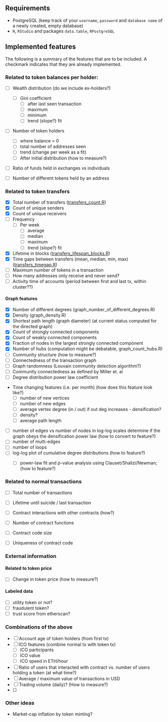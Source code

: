 ## Requirements
- PostgreSQL (keep track of your ``username``, ``password`` and ``database name`` of a newly created, empty database)
- ``R``, ``RStudio`` and packages ``data.table``, ``RPostgreSQL``


## Implemented features

The following is a summary of the features that are to be included. A checkmark indicates that they are already implemented.

### Related to token balances per holder:
- [ ] Wealth distribution (do we include ex-holders?)
  - [ ] Gini coefficient
    - [ ] after last seen transaction
    - [ ] maximum
    - [ ] minimum
    - [ ] trend (slope?) fit
- [ ] Number of token holders
  - [ ] where balance > 0
  - [ ] total number of addresses seen
  - [ ] trend (change per week as a fit)
  - [ ] After initial distribution (how to measure?)
- [ ] Ratio of funds held in exchanges vs individuals
- [ ] Number of different tokens held by an address


### Related to token transfers
- [x] Total number of transfers ([transfers_count.R](/features/transfers_count.R))
- [x] Count of unique senders
- [x] Count of unique receivers
- [ ] Frequency
  - [ ] Per week
    - [ ] average
    - [ ] median
    - [ ] maximum
    - [ ] trend (slope?) fit
- [x] Lifetime in blocks ([transfers_lifespan_blocks.R](/features/transfers_lifespan_blocks.R))
- [x] Time gaps between transfers (mean, median, min, max) ([transfers_timegap.R](/features/transfers_timegap.R))
- [ ] Maximum number of tokens in a transaction
- [ ] How many addresses only receive and never send?
- [ ] Activity time of accounts (period between first and last tx, within cluster??)

#### Graph features
- [x] Number of different degrees (graph_number_of_different_degrees.R)
- [x] Density (graph_density.R)
- [x] Shortest path length (graph diameter) (at current status computed for the directed graph)
- [x] Count of strongly connected components
- [x] Count of weakly connected components
- [x] Fraction of nodes in the largest strongly connected component
- [x] Number of hubs (computation might be debatable, graph_count_hubs.R)
- [ ] Community structure (how to measure?)
- [ ] Connectedness of the transaction graph
- [ ] Graph randomness (Louvain community detection algorithm?)
- [ ] Community connectedness as defined by Miller et. al
- [ ] Degree distribution power law coefficient
- Time changing features (i.e. per month) (how does this feature look like?)
  - [ ] number of new vertices
  - [ ] number of new edges
  - [ ] average vertex degree (in / out) if out deg increases - densification?
  - [ ] density?
  - [ ] average path length
- [ ] number of edges vs number of nodes in log-log scales determine if the graph obeys the densification power law (how to convert to feature?)
- [ ] number of multi-edges
- [ ] number of loops
- [ ] log-log plot of cumulative degree distributions (how to feature?)
  - [ ] power-law fit and p-value analysis using Clauset/Shalizi/Newman; (how to feature?)



### Related to normal transactions
- [ ] Total number of transactions
- [ ] Lifetime until suicide / last transaction
- [ ] Contract interactions with other contracts (how?)
- [ ] Number of contract functions
- [ ] Contract code size
- [ ] Uniqueness of contract code


### External information
#### Related to token price
- [ ] Change in token price (how to measure?)

#### Labeled data
- [ ] utility token or not?
- [ ] fraudulent token?
- [ ] trust score from etherscan?

### Combinations of the above
- [ ] Account age of token holders (from first tx)
- [ ] ICO features (combine normal tx with token tx)
  - [ ] ICO participants
  - [ ] ICO value
  - [ ] ICO speed in ETH/hour
- [ ] Ratio of users that interacted with contract vs. number of users holding a token (at what time?)
- [ ] Average / maximum value of transactions in USD
- [ ] Trading volume (daily)? (How to measure?)
- [ ]


### Other ideas
- Market-cap inflation by token minting?

